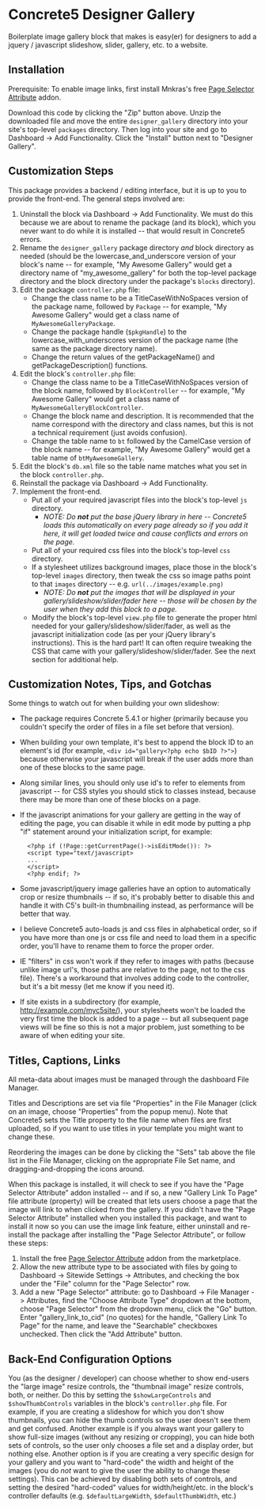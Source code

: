 # Concrete5 Designer Gallery

Boilerplate image gallery block that makes is easy(er) for designers to add a jquery / javascript slideshow, slider, gallery, etc. to a website.

## Installation
Prerequisite: To enable image links, first install Mnkras's free [Page Selector Attribute](http://www.concrete5.org/marketplace/addons/page-selector-attribute/) addon.

Download this code by clicking the "Zip" button above. Unzip the downloaded file and move the entire `designer_gallery` directory into your site's top-level `packages` directory. Then log into your site and go to Dashboard -> Add Functionality. Click the "Install" button next to "Designer Gallery".

## Customization Steps
This package provides a backend / editing interface, but it is up to you to provide the front-end. The general steps involved are:

1. Uninstall the block via Dashboard -> Add Functionality. We must do this because we are about to rename the package (and its block), which you never want to do while it is installed -- that would result in Concrete5 errors.
2. Rename the `designer_gallery` package directory *and* block directory as needed (should be the lowercase_and_underscore version of your block's name -- for example, "My Awesome Gallery" would get a directory name of "my_awesome_gallery" for both the top-level package directory and the block directory under the package's `blocks` directory).
3. Edit the package `controller.php` file:
	* Change the class name to be a TitleCaseWithNoSpaces version of the package name, followed by `Package` -- for example, "My Awesome Gallery" would get a class name of `MyAwesomeGalleryPackage`.
	* Change the package handle (`$pkgHandle`) to the lowercase_with_underscores version of the package name (the same as the package directory name).
	* Change the return values of the getPackageName() and getPackageDescription() functions.
4. Edit the block's `controller.php` file:
    * Change the class name to be a TitleCaseWithNoSpaces version of the block name, followed by `BlockController` -- for example, "My Awesome Gallery" would get a class name of `MyAwesomeGalleryBlockController`.
    * Change the block name and description. It is recommended that the name correspond with the directory and class names, but this is not a technical requirement (just avoids confusion).
    * Change the table name to `bt` followed by the CamelCase version of the block name -- for example, "My Awesome Gallery" would get a table name of `btMyAwesomeGallery`.
5. Edit the block's `db.xml` file so the table name matches what you set in the block `controller.php`.
6. Reinstall the package via Dashboard -> Add Functionality.
7. Implement the front-end.
    * Put all of your required javascript files into the block's top-level `js` directory.
        * *NOTE: Do **not** put the base jQuery library in here -- Concrete5 loads this automatically on every page already so if you add it here, it will get loaded twice and cause conflicts and errors on the page.*
    * Put all of your required css files into the block's top-level `css` directory.
    * If a stylesheet utilizes background images, place those in the block's top-level `images` directory, then tweak the css so image paths point to that `images` directory -- e.g. `url(../images/example.png)`
        * *NOTE: Do **not** put the images that will be displayed in your gallery/slideshow/slider/fader here -- those will be chosen by the user when they add this block to a page.*
    * Modify the block's top-level `view.php` file to generate the proper html needed for your gallery/slideshow/slider/fader, as well as the javascript initialization code (as per your jQuery library's instructions). This is the hard part! It can often require tweaking the CSS that came with your gallery/slideshow/slider/fader. See the next section for additional help.

## Customization Notes, Tips, and Gotchas
Some things to watch out for when building your own slideshow:

* The package requires Concrete 5.4.1 or higher (primarily because you couldn't specify the order of files in a file set before that version).

* When building your own template, it's best to append the block ID to an element's id (for example, `<div id="gallery<?php echo $bID ?>">`) because otherwise your javascript will break if the user adds more than one of these blocks to the same page.

* Along similar lines, you should only use id's to refer to elements from javascript -- for CSS styles you should stick to classes instead, because there may be more than one of these blocks on a page.

* If the javascript animations for your gallery are getting in the way of editing the page, you can disable it while in edit mode by putting a php "if" statement around your initialization script, for example:

        <?php if (!Page::getCurrentPage()->isEditMode()): ?>
        <script type="text/javascript>
        ...
        </script>
        <?php endif; ?>

* Some javascript/jquery image galleries have an option to automatically crop or resize thumbnails -- if so, it's probably better to disable this and handle it with C5's built-in thumbnailing instead, as performance will be better that way.

* I believe Concrete5 auto-loads js and css files in alphabetical order, so if you have more than one js or css file and need to load them in a specific order, you'll have to rename them to force the proper order.

* IE "filters" in css won't work if they refer to images with paths (because unlike image url's, those paths are relative to the page, not to the css file). There's a workaround that involves adding code to the controller, but it's a bit messy (let me know if you need it).

* If site exists in a subdirectory (for example, http://example.com/myc5site/), your stylesheets won't be loaded the very first time the block is added to a page -- but all subsequent page views will be fine so this is not a major problem, just something to be aware of when editing your site.

## Titles, Captions, Links
All meta-data about images must be managed through the dashboard File Manager.

Titles and Descriptions are set via file "Properties" in the File Manager (click on an image, choose "Properties" from the popup menu). Note that Concrete5 sets the Title property to the file name when files are first uploaded, so if you want to use titles in your template you might want to change these.

Reordering the images can be done by clicking the "Sets" tab above the file list in the File Manager, clicking on the appropriate File Set name, and dragging-and-dropping the icons around.

When this package is installed, it will check to see if you have the "Page Selector Attribute" addon installed -- and if so, a new "Gallery Link To Page" file attribute (property) will be created that lets users choose a page that the image will link to when clicked from the gallery. If you didn't have the "Page Selector Attribute" installed when you installed this package, and want to install it now so you can use the image link feature, either uninstall and re-install the package after installing the "Page Selector Attribute", or follow these steps:

1. Install the free [Page Selector Attribute](http://www.concrete5.org/marketplace/addons/page-selector-attribute/) addon from the marketplace.
2. Allow the new attribute type to be associated with files by going to Dashboard -> Sitewide Settings -> Attributes, and checking the box under the "File" column for the "Page Selector" row.
3. Add a new "Page Selector" attribute: go to Dashboard -> File Manager -> Attributes, find the "Choose Attribute Type" dropdown at the bottom, choose "Page Selector" from the dropdown menu, click the "Go" button. Enter "gallery_link_to_cid" (no quotes) for the handle, "Gallery Link To Page" for the name, and leave the "Searchable" checkboxes unchecked. Then click the "Add Attribute" button.

## Back-End Configuration Options
You (as the designer / developer) can choose whether to show end-users the "large image" resize controls, the "thumbnail image" resize controls, both, or neither. Do this by setting the `$showLargeControls` and `$showThumbControls` variables in the block's `controller.php` file. For example, if you are creating a slideshow for which you don't show thumbnails, you can hide the thumb controls so the user doesn't see them and get confused. Another example is if you always want your gallery to show full-size images (without any resizing or cropping), you can hide both sets of controls, so the user only chooses a file set and a display order, but nothing else.
Another option is if you are creating a very specific design for your gallery and you want to "hard-code" the width and height of the images (you do *not* want to give the user the ability to change these settings). This can be achieved by disabling both sets of controls, and setting the desired "hard-coded" values for width/height/etc. in the block's controller defaults (e.g. `$defaultLargeWidth`, `$defaultThumbWidth`, etc.)

